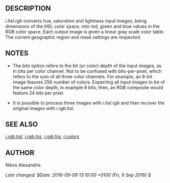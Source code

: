 DESCRIPTION
-----------

*i.hsl.rgb* converts hue, saturation and lightness input images, being
dimensions of the HSL color space, into red, green and blue values in
the RGB color space. Each output image is given a linear gray scale
color table. The current geographic region and mask settings are
respected.

NOTES
-----

- The *bits* option refers to the bit (or color) depth of the input
images, as in bits per color channel. Not to be confused with bits-per-pixel,
which refers to the sum of all three color channels.  For example, an 8-bit
image feaures 256 number of colors.  Expecting all input images to be of the
same color depth, in example 8 bits, then, an RGB composite would feature 24
bits per pixel.

- It is possible to process three images with *i.hsl.rgb* and then recover
the original images with *i.rgb.hsl*.

SEE ALSO
--------

*[i.rgb.hsl](i.rgb.hsl.html), [i.rgb.his](i.rgb.his.html), [i.rgb.his](i.his.rgb.html),
[r.colors](r.colors.html)*

AUTHOR
------

Nikos Alexandris

*Last changed: \$Date: 2016-09-09 13:10:00 +0100 (Fri, 9 Sep 2016) \$*
